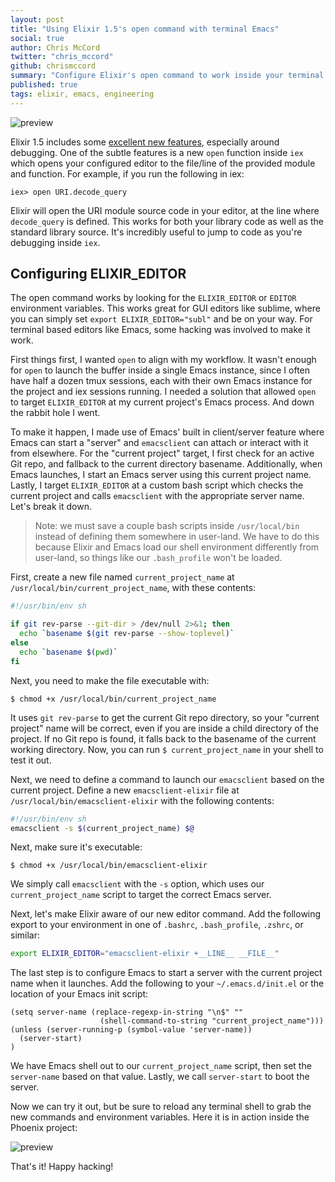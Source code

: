 ```yaml
---
layout: post
title: "Using Elixir 1.5's open command with terminal Emacs"
social: true
author: Chris McCord
twitter: "chris_mccord"
github: chrismccord
summary: "Configure Elixir's open command to work inside your terminal Emacs editors"
published: true
tags: elixir, emacs, engineering
---
```


![preview](https://i.imgur.com/ZoOHvvc.png)

Elixir 1.5 includes
some [excellent new features](https://elixir-lang.org/blog/2017/07/25/elixir-v1-5-0-released/),
especially around debugging. One of the subtle features is a new
`open` function inside `iex` which opens your configured editor to the
file/line of the provided module and function. For example, if you run
the following in iex:

```console
iex> open URI.decode_query
```
    
Elixir will open the URI module source code in your editor, at the
line where `decode_query` is defined. This works for both your library
code as well as the standard library source. It's incredibly useful to
jump to code as you're debugging inside `iex`.
    
## Configuring ELIXIR_EDITOR

The open command works by looking for the `ELIXIR_EDITOR` or `EDITOR`
environment variables. This works great for GUI editors like sublime,
where you can simply set `export ELIXIR_EDITOR="subl"` and be on your
way. For terminal based editors like Emacs, some hacking was involved
to make it work.

First things first, I wanted `open` to align with my workflow. It
wasn't enough for `open` to launch the buffer inside a single Emacs
instance, since I often have half a dozen tmux sessions, each with
their own Emacs instance for the project and iex sessions running. I
needed a solution that allowed `open` to target `ELIXIR_EDITOR` at my
current project's Emacs process. And down the rabbit hole I went.

To make it happen, I made use of Emacs' built in client/server feature
where Emacs can start a "server" and `emacsclient` can attach or
interact with it from elsewhere. For the "current project" target, I
first check for an active Git repo, and fallback to the current
directory basename. Additionally, when Emacs launches, I start an
Emacs server using this current project name. Lastly, I target
`ELIXIR_EDITOR` at a custom bash script which checks the current
project and calls `emacsclient` with the appropriate server name.
Let's break it down.

> Note: we must save a couple bash scripts inside `/usr/local/bin`
instead of defining them somewhere in user-land. We have to do this
because Elixir and Emacs load our shell environment differently from
user-land, so things like our `.bash_profile` won't be loaded.

First, create a new file named `current_project_name` at
`/usr/local/bin/current_project_name`, with these contents:

```bash
#!/usr/bin/env sh

if git rev-parse --git-dir > /dev/null 2>&1; then
  echo `basename $(git rev-parse --show-toplevel)`
else
  echo `basename $(pwd)`
fi
```

Next, you need to make the file executable with:

```console
$ chmod +x /usr/local/bin/current_project_name     
```

It uses `git rev-parse` to get the current Git repo directory, so your
"current project" name will be correct, even if you are inside a child
directory of the project. If no Git repo is found, it falls back to
the basename of the current working directory. Now, you can run `$
current_project_name` in your shell to test it out.

Next, we need to define a command to launch our `emacsclient` based on
the current project. Define a new `emacsclient-elixir` file at
`/usr/local/bin/emacsclient-elixir` with the following contents:

```bash
#!/usr/bin/env sh
emacsclient -s $(current_project_name) $@
```

Next, make sure it's executable:

```console
$ chmod +x /usr/local/bin/emacsclient-elixir     
```

We simply call `emacsclient` with the `-s` option, which uses our
`current_project_name` script to target the correct Emacs server.

Next, let's make Elixir aware of our new editor command. Add the
following export to your environment in one of `.bashrc`,
`.bash_profile`, `.zshrc`, or similar:

```bash
export ELIXIR_EDITOR="emacsclient-elixir +__LINE__ __FILE__"
```

The last step is to configure Emacs to start a server with the current
project name when it launches. Add the following to your
`~/.emacs.d/init.el` or the location of your Emacs init script:

```elisp
(setq server-name (replace-regexp-in-string "\n$" ""
                    (shell-command-to-string "current_project_name")))
(unless (server-running-p (symbol-value 'server-name))
  (server-start)
)
```

We have Emacs shell out to our `current_project_name` script, then set
the `server-name` based on that value. Lastly, we call `server-start`
to boot the server.

Now we can try it out, but be sure to reload any terminal shell to
grab the new commands and environment variables. Here it is in action
inside the Phoenix project:

![preview](https://i.imgur.com/BaH34ed.gif)

That's it! Happy hacking!

